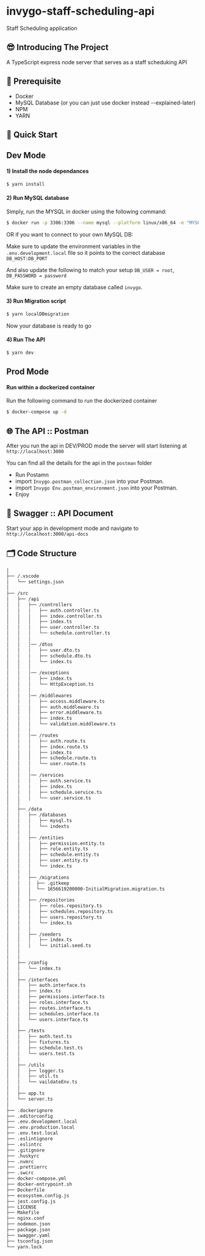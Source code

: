 # invygo-staff-scheduling-api
Staff Scheduling application

## 😎 Introducing The Project
A TypeScript express node server that serves as a staff scheduking API

## 🤔 Prerequisite
- Docker
- MySQL Database (or you can just use docker instead --explained-later)
- NPM
- YARN

## 🚀 Quick Start

## Dev Mode
#### 1) Install the node dependances

```bash
$ yarn install
```
#### 2) Run MySQL database

Simply, run the MYSQL in docker using the following command:
```bash
$ docker run -p 3306:3306 --name mysql --platform linux/x86_64 -e "MYSQL_ROOT_PASSWORD=password" -e "MYSQL_DATABASE=invygo" mysql:5.7
```
OR if you want to connect to your own MySQL DB:

Make sure to update the environment variables in the `.env.development.local` file so it points to the correct database `DB_HOST:DB_PORT`

And also update the following to match your setup `DB_USER = root`, `DB_PASSWORD = password`

Make sure to create an empty database called `invygo`.

#### 3) Run Migration script
```bash
$ yarn localDBmigration
```

Now your database is ready to go

#### 4) Run The API
```bash
$ yarn dev
```

## Prod Mode

#### Run within a dockerized container

Run the following command to run the dockerized container
```bash
$ docker-compose up -d
```

## 🌐 The API :: Postman

After you run the api in DEV/PROD mode the server will start listening at `http://localhost:3000`

You can find all the details for the api in the `postman` folder

- Run Postamn
- import `Invygo.postman_collection.json` into your Postman.
- import `Invygo Env.postman_environment.json` into your Postman.
- Enjoy


## 📗 Swagger :: API Document

Start your app in development mode and navigate to `http://localhost:3000/api-docs`


## 🗂 Code Structure

```bash
│
├── /.vscode
│   └── settings.json
│
├── /src
│   ├── /api
│   │   ├── /controllers
│   │   │   ├── auth.controller.ts
│   │   │   ├── index.controller.ts
│   │   │   ├── index.ts
│   │   │   ├── user.controller.ts
│   │   │   └── schedule.controller.ts
│   │   │
│   │   │── /dtos
│   │   │   ├── user.dto.ts
│   │   │   ├── schedule.dto.ts
│   │   │   └── index.ts
│   │   │
│   │   │── /exceptions
│   │   │   ├── index.ts
│   │   │   └── HttpException.ts
│   │   │
│   │   │── /middlewares
│   │   │   ├── access.middleware.ts
│   │   │   ├── auth.middleware.ts
│   │   │   ├── error.middleware.ts
│   │   │   ├── index.ts
│   │   │   └── validation.middleware.ts
│   │   │
│   │   │── /routes
│   │   │   ├── auth.route.ts
│   │   │   ├── index.route.ts
│   │   │   ├── index.ts
│   │   │   ├── schedule.route.ts
│   │   │   └── user.route.ts
│   │   │
│   │   │── /services
│   │   │   ├── auth.service.ts
│   │   │   ├── index.ts
│   │   │   ├── schedule.service.ts
│   │   │   └── user.service.ts
│   │
│   ├── /data
│   │   ├── /databases
│   │   │   ├── mysql.ts
│   │   │   └── indexts
│   │   │
│   │   ├── /entities
│   │   │   ├── permission.entity.ts
│   │   │   ├── role.entity.ts
│   │   │   ├── schedule.entity.ts
│   │   │   ├── user.entity.ts
│   │   │   └── index.ts
│   │   │
│   │   ├── /migrations
│   │   │  ├── .gitkeep
│   │   │  └── 1656619200000-InitialMigration.migration.ts
│   │   │
│   │   ├── /repositories
│   │   │   ├── roles.repository.ts
│   │   │   ├── schedules.repository.ts
│   │   │   ├── users.repository.ts
│   │   │   └── index.ts
│   │   │
│   │   ├── /seeders
│   │   │   ├── index.ts
│   │   │   └── initial.seed.ts
│   │
│   │
│   ├── /config
│   │   └── index.ts
│   │
│   ├── /interfaces
│   │   ├── auth.interface.ts
│   │   ├── index.ts
│   │   ├── permissions.interface.ts
│   │   ├── roles.interface.ts
│   │   ├── routes.interface.ts
│   │   ├── schedules.interface.ts
│   │   └── users.interface.ts
│   │
│   ├── /tests
│   │   ├── auth.test.ts
│   │   ├── fixtures.ts
│   │   ├── schedule.test.ts
│   │   └── users.test.ts
│   │
│   ├── /utils
│   │   ├── logger.ts
│   │   ├── util.ts
│   │   └── vaildateEnv.ts
│   │
│   ├── app.ts
│   └── server.ts
│
├── .dockerignore
├── .editorconfig
├── .env.development.local
├── .env.production.local
├── .env.test.local
├── .eslintignore
├── .eslintrc
├── .gitignore
├── .huskyrc
├── .nvmrc
├── .prettierrc
├── .swcrc
├── docker-compose.yml
├── docker-entrypoint.sh
├── Dockerfile
├── ecosystem.config.js
├── jest.config.js
├── LICENSE
├── Makefile
├── nginx.conf
├── nodemon.json
├── package.json
├── swagger.yaml
├── tsconfig.json
└── yarn.lock
```

